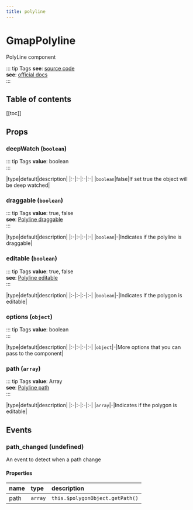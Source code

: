 ```yaml
---
title: polyline
---
```

# GmapPolyline
PolyLine component

::: tip Tags
**see**: [source code](/guide/polyline.html#source-code)<br />**see**: [official docs](https://developers.google.com/maps/documentation/javascript/reference/polygon?hl=es#Polyline)<br />
:::

## Table of contents
[[toc]]

## Props

### deepWatch (`boolean`)
::: tip Tags
**value**: boolean<br />
:::


|type|default|description|
|:-|:-|:-|:-|
|`boolean`|false|If set true the object will be deep watched|
### draggable (`boolean`)
::: tip Tags
**value**: true, false<br />**see**: [Polyline draggable](https://developers.google.com/maps/documentation/javascript/reference/polygon?hl=es#PolylineOptions.draggable)<br />
:::


|type|default|description|
|:-|:-|:-|:-|
|`boolean`|-|Indicates if the polyline is draggable|
### editable (`boolean`)
::: tip Tags
**value**: true, false<br />**see**: [Polyline editable](https://developers.google.com/maps/documentation/javascript/reference/polygon?hl=es#PolylineOptions.editable)<br />
:::


|type|default|description|
|:-|:-|:-|:-|
|`boolean`|-|Indicates if the polygon is editable|
### options (`object`)
::: tip Tags
**value**: boolean<br />
:::


|type|default|description|
|:-|:-|:-|:-|
|`object`|-|More options that you can pass to the component|
### path (`array`)
::: tip Tags
**value**: Array<br />**see**: [Polyline path](https://developers.google.com/maps/documentation/javascript/reference/polygon?hl=es#PolylineOptions.path)<br />
:::


|type|default|description|
|:-|:-|:-|:-|
|`array`|-|Indicates if the polygon is editable|


## Events

### path_changed (undefined)

An event to detect when a path change
#### Properties
| name | type | description
|:-|:-|:-|
|path|`array`|`this.$polygonObject.getPath()`

